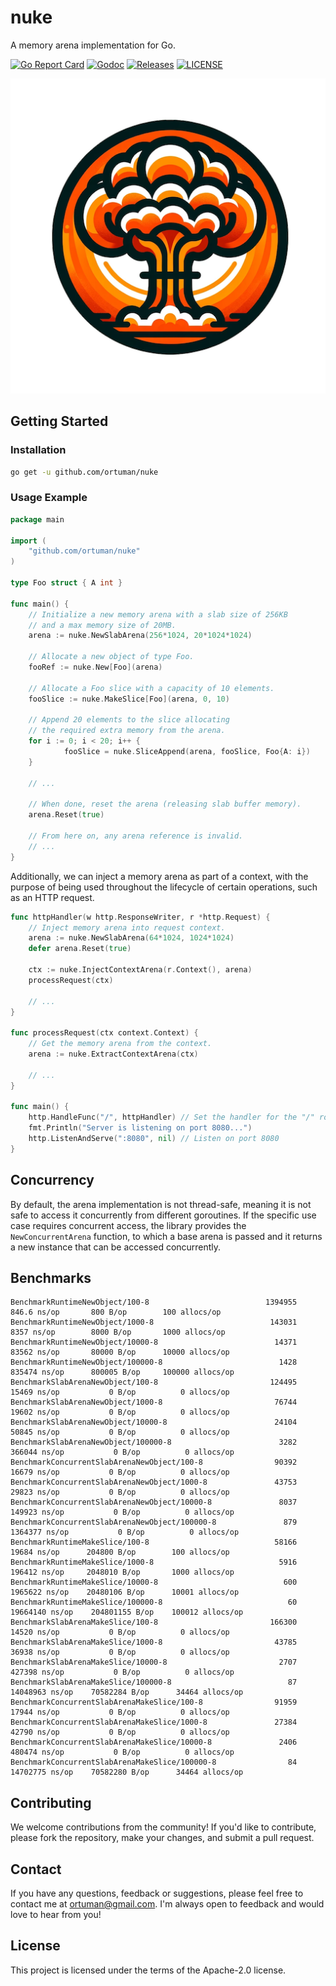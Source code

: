 # nuke

A memory arena implementation for Go.

[![Go Report Card](https://goreportcard.com/badge/github.com/ortuman/nuke?style=flat-square)](https://goreportcard.com/report/github.com/ortuman/nuke)
[![Godoc](http://img.shields.io/badge/go-documentation-blue.svg?style=flat-square)](https://godoc.org/github.com/ortuman/nuke)
[![Releases](https://img.shields.io/github/release/ortuman/nuke/all.svg?style=flat-square)](https://github.com/ortuman/nuke/releases)
[![LICENSE](https://img.shields.io/github/license/ortuman/nuke.svg?style=flat-square)](https://github.com/ortuman/nuke/blob/master/LICENSE)

<div align="center">
    <a href="#">
      <img src="./logo/logo-0.png">
    </a>
</div>

## Getting Started

### Installation

```sh
go get -u github.com/ortuman/nuke
```

### Usage Example

```go
package main

import (
	"github.com/ortuman/nuke"
)

type Foo struct { A int }

func main() {
	// Initialize a new memory arena with a slab size of 256KB 
	// and a max memory size of 20MB.
	arena := nuke.NewSlabArena(256*1024, 20*1024*1024)
	
	// Allocate a new object of type Foo.
	fooRef := nuke.New[Foo](arena)
	
	// Allocate a Foo slice with a capacity of 10 elements.
	fooSlice := nuke.MakeSlice[Foo](arena, 0, 10)
	
	// Append 20 elements to the slice allocating 
	// the required extra memory from the arena.
	for i := 0; i < 20; i++ {
            fooSlice = nuke.SliceAppend(arena, fooSlice, Foo{A: i})
	}
	
	// ...

	// When done, reset the arena (releasing slab buffer memory).
	arena.Reset(true)
	
	// From here on, any arena reference is invalid.
	// ...
}
```

Additionally, we can inject a memory arena as part of a context, with the purpose of being used throughout the lifecycle of certain operations, such as an HTTP request.

```go
func httpHandler(w http.ResponseWriter, r *http.Request) {
    // Inject memory arena into request context.
    arena := nuke.NewSlabArena(64*1024, 1024*1024)
    defer arena.Reset(true)
	
    ctx := nuke.InjectContextArena(r.Context(), arena)
    processRequest(ctx)
    
    // ...
}

func processRequest(ctx context.Context) {
    // Get the memory arena from the context.
    arena := nuke.ExtractContextArena(ctx)
	
    // ...
}

func main() {
    http.HandleFunc("/", httpHandler) // Set the handler for the "/" route
    fmt.Println("Server is listening on port 8080...")
    http.ListenAndServe(":8080", nil) // Listen on port 8080
}
```

## Concurrency

By default, the arena implementation is not thread-safe, meaning it is not safe to access it concurrently from different goroutines. If the specific use case requires concurrent access, the library provides the `NewConcurrentArena` function, to which a base arena is passed and it returns a new instance that can be accessed concurrently.

## Benchmarks

```
BenchmarkRuntimeNewObject/100-8           	             1394955	       846.6 ns/op	     800 B/op	     100 allocs/op
BenchmarkRuntimeNewObject/1000-8          	              143031	      8357 ns/op	    8000 B/op	    1000 allocs/op
BenchmarkRuntimeNewObject/10000-8         	               14371	     83562 ns/op	   80000 B/op	   10000 allocs/op
BenchmarkRuntimeNewObject/100000-8        	                1428	    835474 ns/op	  800005 B/op	  100000 allocs/op
BenchmarkSlabArenaNewObject/100-8         	              124495	     15469 ns/op	       0 B/op	       0 allocs/op
BenchmarkSlabArenaNewObject/1000-8        	               76744	     19602 ns/op	       0 B/op	       0 allocs/op
BenchmarkSlabArenaNewObject/10000-8       	               24104	     50845 ns/op	       0 B/op	       0 allocs/op
BenchmarkSlabArenaNewObject/100000-8      	                3282	    366044 ns/op	       0 B/op	       0 allocs/op
BenchmarkConcurrentSlabArenaNewObject/100-8         	   90392	     16679 ns/op	       0 B/op	       0 allocs/op
BenchmarkConcurrentSlabArenaNewObject/1000-8        	   43753	     29823 ns/op	       0 B/op	       0 allocs/op
BenchmarkConcurrentSlabArenaNewObject/10000-8       	    8037	    149923 ns/op	       0 B/op	       0 allocs/op
BenchmarkConcurrentSlabArenaNewObject/100000-8      	     879	   1364377 ns/op	       0 B/op	       0 allocs/op
BenchmarkRuntimeMakeSlice/100-8                     	   58166	     19684 ns/op	  204800 B/op	     100 allocs/op
BenchmarkRuntimeMakeSlice/1000-8                    	    5916	    196412 ns/op	 2048010 B/op	    1000 allocs/op
BenchmarkRuntimeMakeSlice/10000-8                   	     600	   1965622 ns/op	20480106 B/op	   10001 allocs/op
BenchmarkRuntimeMakeSlice/100000-8                  	      60	  19664140 ns/op	204801155 B/op	  100012 allocs/op
BenchmarkSlabArenaMakeSlice/100-8                   	  166300	     14520 ns/op	       0 B/op	       0 allocs/op
BenchmarkSlabArenaMakeSlice/1000-8                  	   43785	     36938 ns/op	       0 B/op	       0 allocs/op
BenchmarkSlabArenaMakeSlice/10000-8                 	    2707	    427398 ns/op	       0 B/op	       0 allocs/op
BenchmarkSlabArenaMakeSlice/100000-8                	      87	  14048963 ns/op	70582284 B/op	   34464 allocs/op
BenchmarkConcurrentSlabArenaMakeSlice/100-8         	   91959	     17944 ns/op	       0 B/op	       0 allocs/op
BenchmarkConcurrentSlabArenaMakeSlice/1000-8        	   27384	     42790 ns/op	       0 B/op	       0 allocs/op
BenchmarkConcurrentSlabArenaMakeSlice/10000-8       	    2406	    480474 ns/op	       0 B/op	       0 allocs/op
BenchmarkConcurrentSlabArenaMakeSlice/100000-8      	      84	  14702775 ns/op	70582280 B/op	   34464 allocs/op
```

## Contributing

We welcome contributions from the community! If you'd like to contribute, please fork the repository, make your changes, and submit a pull request.

## Contact
If you have any questions, feedback or suggestions, please feel free to contact me at ortuman@gmail.com. I'm always open to feedback and would love to hear from you!

## License

This project is licensed under the terms of the Apache-2.0 license.